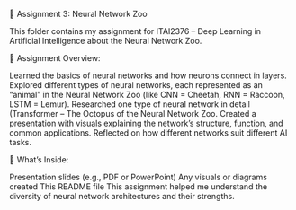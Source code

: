 📁 Assignment 3: Neural Network Zoo

This folder contains my assignment for ITAI2376 – Deep Learning in Artificial Intelligence about the Neural Network Zoo.

📝 Assignment Overview:

Learned the basics of neural networks and how neurons connect in layers.
Explored different types of neural networks, each represented as an “animal” in the Neural Network Zoo (like CNN = Cheetah, RNN = Raccoon, LSTM = Lemur).
Researched one type of neural network in detail (Transformer – The Octopus of the Neural Network Zoo.
Created a presentation with visuals explaining the network’s structure, function, and common applications.
Reflected on how different networks suit different AI tasks.

📂 What’s Inside:

Presentation slides (e.g., PDF or PowerPoint)
Any visuals or diagrams created
This README file
This assignment helped me understand the diversity of neural network architectures and their strengths.
